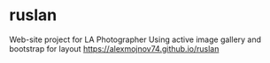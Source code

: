 # ruslan

Web-site project for LA Photographer
Using active image gallery and bootstrap for layout
https://alexmojnov74.github.io/ruslan